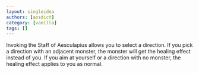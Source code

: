 ```yaml
---
layout: singleidea
authors: [aosdict]
category: [vanilla]
tags: []
---
```

Invoking the Staff of Aesculapius allows you to select a direction. If you pick a direction with an adjacent monster, the monster will get the healing effect instead of you. If you aim at yourself or a direction with no monster, the healing effect applies to you as normal.
